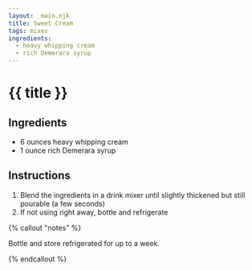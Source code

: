 ```yaml
---
layout: _main.njk
title: Sweet Cream
tags: mixes
ingredients:
  - heavy whipping cream
  - rich Demerara syrup
---
```


<!-- markdownlint-disable MD025 -->
# {{ title }}
<!-- markdownlint-disable MD025 -->

## Ingredients

* 6 ounces heavy whipping cream
* 1 ounce rich Demerara syrup

## Instructions

1. Blend the ingredients in a drink mixer until slightly thickened but still pourable (a few seconds)
2. If not using right away, bottle and refrigerate

<!-- markdownlint-disable MD012 -->
{% callout "notes" %}
<!-- markdownlint-enable MD012 -->

  Bottle and store refrigerated for up to a week.

{% endcallout %}
